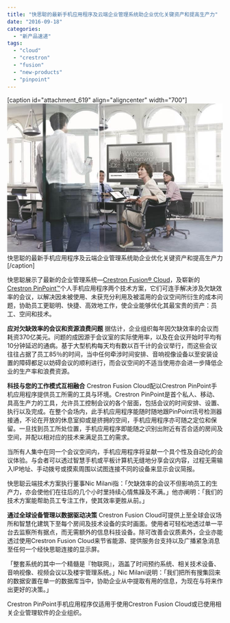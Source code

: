 ```yaml
---
title: "快思聪的最新手机应用程序及云端企业管理系统助企业优化关键资产和提高生产力"
date: "2016-09-18"
categories: 
  - "新产品速递"
tags: 
  - "cloud"
  - "crestron"
  - "fusion"
  - "new-products"
  - "pinpoint"
---
```


\[caption id="attachment\_619" align="aligncenter" width="700"\]![快思聪的最新手机应用程序及云端企业管理系统助企业优化关键资产和提高生产力](/assets/images/unnamed.jpg) 快思聪的最新手机应用程序及云端企业管理系统助企业优化关键资产和提高生产力\[/caption\]

快思聪展示了最新的企业管理系统—[Crestron Fusion® Cloud](https://www.crestron.com/products/line/fusion-enterprise-monitor-management-av-bms-room-scheduling-lighting-lights-shades-hvac-climate)，及崭新的[Crestron PinPoint™](https://www.crestron.com/products/line/room-scheduling-workflow-optimization-wireless-presentation-proximity-detection)个人手机应用程序两个技术方案，它们可连手解决涉及欠缺效率的会议，以解决因未被使用、未获充分利用及被滥用的会议空间所衍生的成本问题，协助员工更聪明、快捷、高效地工作，使企业能够优化其最宝贵的资产：员工、空间和技术。

**应对欠缺效率的会议和资源浪费问题** 据估计，企业组织每年因欠缺效率的会议而耗资370亿美元。问题的成因源于会议室的实际使用率，以及在会议开始时平均有10分钟延迟的通病。基于大型机构每天均有数以百千计的会议举行，而这些会议往往占据了员工85％的时间，当中任何牵涉时间安排、音响视像设备以至安装设置的障碍都足以妨碍会议的顺利进行，而会议空间的不适当使用亦会进一步降低企业的生产率和浪费资源。

**科技与您的工作模式互相融合** Crestron Fusion Cloud配以Crestron PinPoint手机应用程序提供员工所需的工具与环境。Crestron PinPoint是首个私人、移动、具高生产力的工具，允许员工控制会议的各个层面，包括会议的时间安排、设置、执行以及完成。在整个会场内，此手机应用程序能随时随地跟PinPoint讯号检测器接通，不论在开放的休息室抑或是挤拥的空间，手机应用程序亦可随之定位和保留。一旦找到员工所处位置，手机应用程序即能随之识别出附近有否合适的房间及空间，并配以相对应的技术来满足员工的需求。

当所有人集中在同一个会议空间内，手机应用程序将呈献一个具个性及自动化的会议体验。与会者可以透过智慧手机或平板计算机无缝地分享会议内容，过程无需输入IP地址、手动拨号或摸索周围以试图连接不同的设备来显示会议简报。

快思聪云端技术方案执行董事Nic Milani指：「欠缺效率的会议不但影响员工的生产力，亦会使他们在往后的几个小时里持续心情焦躁及不满。」他亦阐明：「我们的技术方案能帮助员工专注工作，使其效率更胜从前。」

**通过全球设备管理以数据驱动决策** Crestron Fusion Cloud可提供上至全球会议场所和智慧化建筑下至每个房间及技术设备的实时画面。使用者可轻松地透过单一平台去监察所有据点，而无需额外的信息科技设备。除可改善会议质素外，企业亦能透过使用Crestron Fusion Cloud来节省能源、提供服务台支持以及广播紧急消息至任何一个经快思聪连接的显示屏。

「整套系统的其中一个精髓是『物联网』，涵盖了时间预约系统、相关技术设备、音响视像、视频会议以及楼宇管理系统。」Nic Milani说明：「我们把所有搜集回来的数据安置在单一的数据库当中，协助企业从中提取有用的信息，为现在与将来作出更好的决策。」

Crestron PinPoint手机应用程序仅适用于使用Crestron Fusion Cloud或已使用相关企业管理软件的企业组织。
